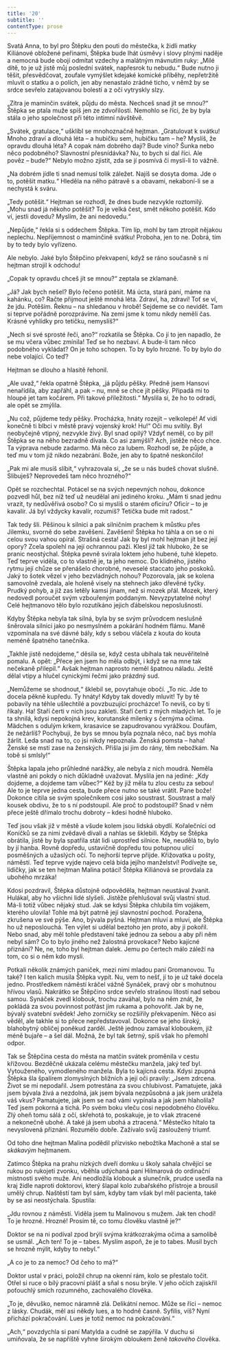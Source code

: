 ```yaml
---
title: '20'
subtitle: ''
contentType: prose
---
```


<section>

Svatá Anna, to byl pro Štěpku den pouti do městečka, k židli matky Kiliánové obložené peřinami, Štěpka bude lhát úsměvy i slovy plnými naděje a nemocná bude obojí odmítat vzdechy a malátným mávnutím ruky: „Milé dítě, to je už jistě můj poslední svátek, napřesrok tu nebudu.“ Bude nutno ji těšit, přesvědčovat, zoufale vymýšlet kdejaké komické příběhy, nepřetržitě mluvit o statku a o polích, jen aby nenastalo zrádné ticho, v němž by se srdce sevřelo zatajovanou bolestí a z očí vytryskly slzy.

„Zítra je maminčin svátek, půjdu do města. Nechceš snad jít se mnou?“ Štěpka se ptala muže spíš jen ze zdvořilosti. Nemohlo se říci, že by byla stála o jeho společnost při této intimní návštěvě.

„Svátek, gratulace,“ ušklíbl se mnohoznačně hejtman. „Gratulovat k svátku! Mnoho zdraví a dlouhá léta – a hubičku sem, hubičku tam – he? Myslíš, že opravdu dlouhá léta? A copak nám dobrého dají? Bude víno? Šunka nebo něco podobného? Slavnostní přesnídávka? Nu, to bych si dal říci. Ale pověz – bude?“ Nebylo možno zjistit, zda se jí posmívá či myslí-li to vážně.

„Na dobrém jídle ti snad nemusí tolik záležet. Najíš se dosyta doma. Jde o to, potěšit matku.“ Hleděla na něho pátravě s a obavami, nekaboní-li se a nechystá k sváru.

„Tedy potěšit.“ Hejtman se rozhodl, že dnes bude nezvykle roztomilý. „Mohu snad já někoho potěšit? To je velká čest, smět někoho potěšit. Kdo ví, jestli dovedu? Myslím, že ani nedovedu.“

„Nepůjde,“ řekla si s oddechem Štěpka. Tím líp, mohl by tam ztropit nějakou neplechu. Nepříjemnost o maminčině svátku! Proboha, jen to ne. Dobrá, tím by to tedy bylo vyřízeno.

Ale nebylo. Jaké bylo Štěpčino překvapení, když se ráno současně s ní hejtman strojil k odchodu!

„Copak ty opravdu chceš jít se mnou?“ zeptala se zklamaně.

„Já? Jak bych nešel? Bylo řečeno potěšit. Má úcta, stará paní, máme na kahánku, co? Račte přijmout ještě mnohá léta. Zdraví, ha, zdraví! Toť se ví, že jdu. Potěším. Řeknu – na shledanou v hrobě! Sejdeme se co nevidět. Tam si teprve pořádně porozprávíme. Na zemi jsme k tomu nikdy neměli čas. Krásné vyhlídky pro tetičku, nemyslíš?“

„Nech si své sprosté řeči, ano?“ rozkatila se Štěpka. Co jí to jen napadlo, že se mu včera vůbec zmínila! Teď se ho nezbaví. A bude-li tam něco podobného vykládat? On je toho schopen. To by bylo hrozné. To by bylo do nebe volající. Co teď?

Hejtman se dlouho a hlasitě řehonil.

„Ale uvaž,“ řekla opatrně Štěpka, „já půjdu pěšky. Předně jsem Hansovi nenařídila, aby zapřáhl, a pak – nu, mně se chce jít pěšky. Připadá mi to hloupé jet tam kočárem. Při takové příležitosti.“ Myslila si, že ho to odradí, ale opět se zmýlila.

„Nu což, půjdeme tedy pěšky. Procházka, hnáty rozejít – velkolepé! Ať vidí konečně ti blbci v městě pravý vojenský krok! Hu!“ Oči mu svítily. Byl neobyčejně vtipný, nezvykle živý. Byl snad opilý? Vždyť neměl, co by pil! Štěpka se na něho bezradně dívala. Co asi zamýšlí? Ach, jistěže něco chce. Ta výprava nebude zadarmo. Má něco za lubem. Rozhodl se, že půjde, a teď mu v tom již nikdo nezabrání. Bože, jen aby to špatně neskončilo!

„Pak mi ale musíš slíbit,“ vyhrazovala si, „že se u nás budeš chovat slušně. Slibuješ? Neprovedeš tam něco hrozného?“

Opět se rozchechtal. Potácel se na svých nepevných nohou, dokonce pozvedl hůl, bez níž teď už neudělal ani jediného kroku. „Mám ti snad jednu vrazit, ty nedůvěřivá osobo? Co si myslíš o starém oficíru? Oficír – to je kavalír. Já byl vždycky kavalír, rozumíš? Tetička bude mít radost.“

Tak tedy šli. Pěšinou k silnici a pak silničním prachem k můstku přes Jilemku, svorně do sebe zavěšeni. Zavěšeni! Štěpka ho táhla a on se o ni celou svou vahou opíral. Strašná cesta! Jak by byl mohl hejtman jít bez její opory? Zcela spolehl na její ochrannou paži. Klesl již tak hluboko, že se pranic neostýchal. Štěpka pevně svírala loktem jeho hubené, tuhé klepeto. Teď teprve viděla, co to vlastně je, ta jeho nemoc. Do klidného, jistého rytmu její chůze se přenášelo chorobné, neveselé staccato jeho poskoků. Jaký to šotek vězel v jeho bezvládných nohou? Pozorovala, jak se kolena samovolně zvedala, ale holeně visely na stehnech jako dřevěné tyčky. Prudký pohyb, a již zas letěly kamsi jinam, než si mozek přál. Mozek, který nedovedl poroučet svým vzbouřeným poddaným. Nevyzpytatelné nohy! Celé hejtmanovo tělo bylo rozutíkáno jejich ďábelskou neposlušností.

Kdyby Štěpka nebyla tak silná, byla by se svým průvodcem neslušně šněrovala silnici jako po nesmyslném a pokárání hodném flámu. Maně vzpomínala na své dávné bály, kdy s sebou vláčela z kouta do kouta neméně špatného tanečníka.

„Takhle jistě nedojdeme,“ děsila se, když cesta ubíhala tak neuvěřitelně pomalu. A opět: „Přece jen jsem ho měla odbýt, i když se na mne tak nečekaně přilepil.“ Avšak hejtman naprosto neměl špatnou náladu. Ještě dělal vtipy a hlučel cynickými řečmi jako prázdný sud.

„Nemůžeme se shodnout,“ šklebil se, povytahuje obočí. „To nic. Jde to docela pěkně kupředu. Ty hnáty! Kdyby tak dovedly mluvit! Ty by tě pobavily na téhle ušlechtilé a povzbuzující procházce! To nevíš, co by ti říkaly. Ha! Staří čerti v nich jsou zakleti. Staří čerti z mých mladých let. To je ta shnilá, kdysi nepokojná krev, korutanské milenky s černýma očima. Mädchen s odulým krkem, krasavice se zapudrovanou vyrážkou. Doufám, že nežárlíš? Pochybuji, že bys se mnou byla poznala něco, nač bys mohla žárlit. Leda snad na to, co jsi nikdy nepoznala. Ženská pomsta – haha! Ženské se mstí zase na ženských. Přišla jsi jim do rány, těm nebožkám. Na tobě si smlsly!“

Štěpka lapala jeho průhledné narážky, ale nebyla z nich moudrá. Neměla vlastně ani pokdy o nich důkladně uvažovat. Myslila jen na jediné: „Kdy dojdeme, a dojdeme tam vůbec?“ Kéž by již měla tu zlou cestu za sebou! Ale to je teprve jedna cesta, bude přece nutno se také vrátit. Pane bože! Dokonce cítila se svým společníkem cosi jako soustrast. Soustrast a malý kousek obdivu, že to s ní podstoupil. Ale proč to podstoupil? Snad v něm přece ještě dřímalo trochu dobroty – kdesi hodně hluboko.

Teď jsou však již v městě a všude kolem jsou lidská obydlí. Kořalečníci od Koníčků se za nimi zvědavě dívali a nahlas se šklebili. Kdyby se Štěpka obrátila, jistě by byla spatřila stát lidi uprostřed silnice. Ne, neudělá to, bylo by jí hanba. Rovně dopředu, ustavičně dopředu tou potupnou ulicí posměšných a užaslých očí. To nejhorší teprve přijde. Křižovatka u pošty, náměstí. Teď teprve vyjde najevo celá bída jejího manželství! Podívejte se, lidičky, jak se ten hejtman Malina potácí! Štěpka Kiliánová se provdala za ubohého mrzáka!

Kdosi pozdravil, Štěpka důstojně odpověděla, hejtman neustával žvanit. Hulákal, aby ho všichni lidé slyšeli. Jistěže přehlušoval svůj vlastní stud. Má-li totiž vůbec nějaký stud. Jak se kdysi Štěpka chlubila tím vojákem, kterého ulovila! Tohle má být patrně její slavnostní pochod. Poražena, zkrušena ve své pýše. Ano, bývala pyšná. Hejtman mluví a mluví, ale Štěpka ho už neposlouchá. Ten výlet si udělal beztoho jen proto, aby ji pokořil. Nebo snad, aby měl tohle představení také jednou za sebou a aby při něm nebyl sám? Co to bylo jiného než žalostná provokace? Nebo kajícné přiznání? Ne, ne, toho byl hejtman dalek. Jemu po čertech málo záleží na tom, co si o něm kdo myslí.

Potkali několik známých paniček, mezi nimi mladou paní Gromanovou. Tu také? I ten kalich musila Štěpka vypít. Nu, vem to nešť, jí to je už také docela jedno. Prostředkem náměstí kráčel vážně Synáček, pravý obr s mohutnou hřívou vlasů. Nakrátko se Štěpčino srdce sevřelo strašnou lítostí nad sebou samou. Synáček zvedl klobouk, trochu zaváhal, bylo na něm znát, že pokládá za svou povinnost potřást jim rukama a pohovořit. Jak by ne, bývalý svatební svědek! Jeho zorničky se rozšířily překvapením. Něco asi věděl, ale takhle si to přece nepředstavoval. Dokonce se jeho široký, blahobytný obličej poněkud zarděl. Ještě jednou zamával kloboukem, již méně bujaře – a šel dál. Možná, že byl tak šetrný, spíš však ho přemohl odpor.

Tak se Štěpčina cesta do města na matčin svátek proměnila v cestu křížovou. Bezděčně ukázala celému městečku manžela, jaký teď byl. Vytouženého, vymodleného manžela. Byla to kajícná cesta. Kdysi zpupná Štěpka šla špalírem zlomyslných bližních a její oči pravily: „Jsem zdrcena. Život se mi nepodařil. Jsem potrestána za svou chlubivost. Pamatujete, jaká jsem bývala živá a nezdolná, jak jsem bývala nezpůsobná a jak jsem urážela váš vkus? Pamatujete, jak jsem se nad vámi vypínala a jak jsem hlaholila? Teď jsem pokorná a tichá. Po svém boku vleču cosi nepodobného člověku. Zlý oheň tomu sálá z očí, skřehotá to, poskakuje, je to však ztracené a nekonečně ubohé. A také já jsem ubohá a ztracená.“ Městečko hltalo ta nevyslovená přiznání. Rozumělo dobře. Zažívalo svůj zasloužený triumf.

Od toho dne hejtman Malina podědil přízvisko nebožtíka Machoně a stal se _skákavým_ hejtmanem.

Zatímco Štěpka na prahu nízkých dveří domku u školy sahala chvějící se rukou po rukojeti zvonku, vběhla udýchaná paní Hilmarová do ordinační místnosti svého muže. Ani neodložila klobouk a slunečník, prudce usedla na kraj židle naproti doktorovi, který šlapal kolo zubařského přístroje a brousil umělý chrup. Naštěstí tam byl sám, kdyby tam však byl měl pacienta, také by se asi neostýchala. Spustila:

„Jdu rovnou z náměstí. Viděla jsem tu Malinovou s mužem. Jak ten chodí! To je hrozné. Hrozné! Prosím tě, co tomu člověku vlastně je?“

Doktor se na ni podíval zpod brýlí svýma krátkozrakýma očima a samolibě se usmál. „Ach ten! To je – tabes. Myslím aspoň, že je to tabes. Musil bych se hrozně mýlit, kdyby to nebyl.“

„A co je to za nemoc? Od čeho to má?“

Doktor ustal v práci, položil chrup na okenní rám, kolo se přestalo točit. Otřel si ruce o bílý pracovní plášť a sňal s nosu brýle. V jeho očích zajiskřil poťouchlý smích rozumného, zachovalého člověka.

„To je, děvuško, nemoc náramně zlá. Delikátní nemoc. Může se říci – nemoc z lásky. Chudák, měl asi někdy lues, a to hodně časně. Syfilis, víš? Nyní přichází pokračování. Lues je totiž nemoc na pokračování.“

„Ach,“ povzdychla si paní Matylda a cudně se zapýřila. V duchu si umiňovala, že se napříště vyhne širokým obloukem ženě _takového_ člověka.

</section>
